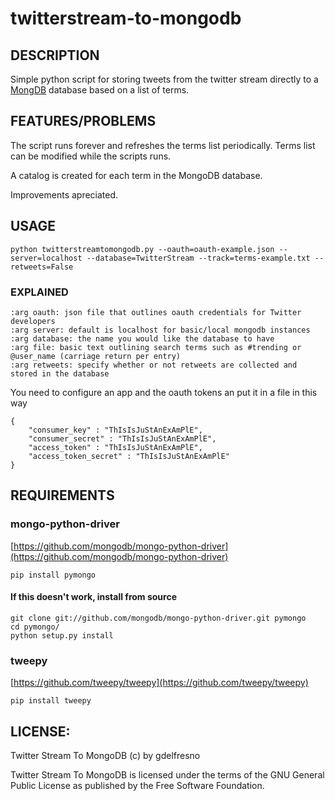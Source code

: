# twitterstream-to-mongodb

## DESCRIPTION

Simple python script for storing tweets from the twitter stream directly to a [MongDB](http://www.mongodb.org/) database based on a list of terms.

## FEATURES/PROBLEMS

The script runs forever and refreshes the terms list periodically. Terms list can be modified while the scripts runs. 

A catalog is created for each term in the MongoDB database.

Improvements apreciated.

## USAGE

    python twitterstreamtomongodb.py --oauth=oauth-example.json --server=localhost --database=TwitterStream --track=terms-example.txt --retweets=False
	
### EXPLAINED
    :arg oauth: json file that outlines oauth credentials for Twitter developers
    :arg server: default is localhost for basic/local mongodb instances
    :arg database: the name you would like the database to have
    :arg file: basic text outlining search terms such as #trending or @user_name (carriage return per entry)
    :arg retweets: specify whether or not retweets are collected and stored in the database


You need to configure an app and the oauth tokens an put it in a file in this way

    {
        "consumer_key" : "ThIsIsJuStAnExAmPlE",
        "consumer_secret" : "ThIsIsJuStAnExAmPlE",
        "access_token" : "ThIsIsJuStAnExAmPlE",
        "access_token_secret" : "ThIsIsJuStAnExAmPlE"
    }

## REQUIREMENTS

### mongo-python-driver
[https://github.com/mongodb/mongo-python-driver](https://github.com/mongodb/mongo-python-driver)

    pip install pymongo
    
#### If this doesn't work, install from source

    git clone git://github.com/mongodb/mongo-python-driver.git pymongo
    cd pymongo/
    python setup.py install

### tweepy
[https://github.com/tweepy/tweepy](https://github.com/tweepy/tweepy)

    pip install tweepy

## LICENSE:

Twitter Stream To MongoDB (c) by gdelfresno

Twitter Stream To MongoDB is licensed under the terms of the GNU General Public License as published by the Free Software Foundation.

